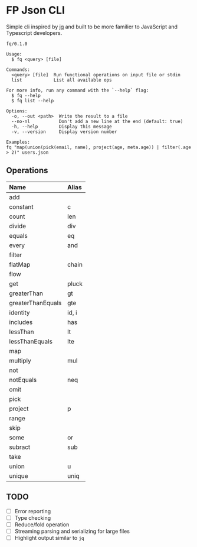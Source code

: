 # FP Json CLI

Simple cli inspired by [jq](https://jqlang.github.io/jq/) and built to be more familier to JavaScript and Typescript developers.

```
fq/0.1.0

Usage:
  $ fq <query> [file]

Commands:
  <query> [file]  Run functional operations on input file or stdin
  list            List all available ops

For more info, run any command with the `--help` flag:
  $ fq --help
  $ fq list --help

Options:
  -o, --out <path>  Write the result to a file
  --no-nl           Don't add a new line at the end (default: true)
  -h, --help        Display this message
  -v, --version     Display version number

Examples:
fq "map(union(pick(email, name), project(age, meta.age)) | filter(.age > 2)" users.json
```

## Operations

| Name              | Alias |
| :---------------- | :---- |
| add               |       |
| constant          | c     |
| count             | len   |
| divide            | div   |
| equals            | eq    |
| every             | and   |
| filter            |       |
| flatMap           | chain |
| flow              |       |
| get               | pluck |
| greaterThan       | gt    |
| greaterThanEquals | gte   |
| identity          | id, i |
| includes          | has   |
| lessThan          | lt    |
| lessThanEquals    | lte   |
| map               |       |
| multiply          | mul   |
| not               |       |
| notEquals         | neq   |
| omit              |       |
| pick              |       |
| project           | p     |
| range             |       |
| skip              |       |
| some              | or    |
| subract           | sub   |
| take              |       |
| union             | u     |
| unique            | uniq  |

## TODO

- [ ] Error reporting
- [ ] Type checking
- [ ] Reduce/fold operation
- [ ] Streaming parsing and serializing for large files
- [ ] Highlight output similar to `jq`
